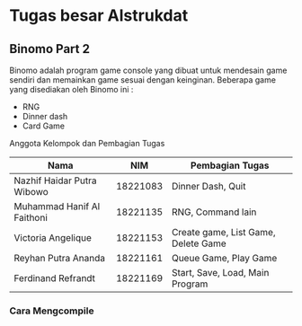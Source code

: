 # Tugas besar Alstrukdat

## Binomo Part 2
Binomo adalah program game console yang dibuat untuk mendesain game sendiri dan memainkan game sesuai dengan keinginan. Beberapa game yang disediakan oleh Binomo ini :
- RNG
- Dinner dash 
- Card Game

Anggota Kelompok dan Pembagian Tugas

| Nama | NIM | Pembagian Tugas |
| ------| ---- | ---- |
| Nazhif Haidar Putra Wibowo | 18221083 | Dinner Dash, Quit | 
| Muhammad Hanif Al Faithoni | 18221135 | RNG, Command lain|
| Victoria Angelique | 18221153 | Create game, List Game, Delete Game |
| Reyhan Putra Ananda | 18221161 | Queue Game, Play Game | 
| Ferdinand Refrandt | 18221169 | Start, Save, Load, Main Program | 


### **Cara Mengcompile**
